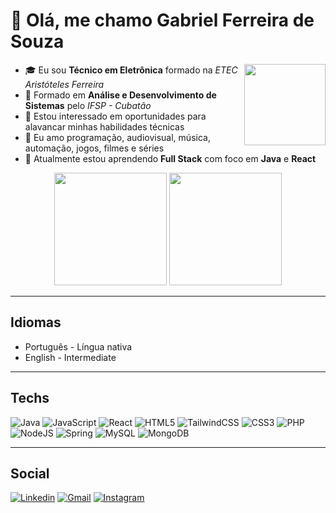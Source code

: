

# 👋 Olá, me chamo Gabriel Ferreira de Souza

<!-- Bio -->  
<img height="130" align="right" src="https://media0.giphy.com/media/ZAaaCK5RhUWxG/200.gif" />
<ul align="left">
<li>🎓 Eu sou <strong>Técnico em Eletrônica</strong> formado na <i>ETEC Aristóteles Ferreira</i></li>
<li>🏫 Formado em <strong>Análise e Desenvolvimento de Sistemas</strong> pelo <i>IFSP - Cubatão</i></li>
<li>👀 Estou interessado em oportunidades para alavancar minhas habilidades técnicas</li>
<li>💞️ Eu amo programação, audiovisual, música, automação, jogos, filmes e séries</li>
<li>🌱 Atualmente estou aprendendo <strong>Full Stack</strong> com foco em <strong>Java</strong> e <strong>React</strong></li>
</ul>

<div align="center">
<img height="180em" src="https://github-readme-stats.vercel.app/api?username=gsohz&show_icons=true&theme=github_dark" />
<img height="180em" src="https://github-readme-stats.vercel.app/api/top-langs/?username=gsohz&layout=compact&show_icons=true&theme=github_dark&hide=handlebars)"/>
</div>

 <hr>

<!-- Known Languages -->  
## Idiomas

- Português - Língua nativa
- English - Intermediate

 <hr>

## Techs
<div>
 
 ![Java](https://img.shields.io/badge/java-%23ED8B00.svg?style=for-the-badge&logo=openjdk&logoColor=white)
 ![JavaScript](https://img.shields.io/badge/javascript-%23323330.svg?style=for-the-badge&logo=javascript&logoColor=%23F7DF1E)
 ![React](https://img.shields.io/badge/react-%2320232a.svg?style=for-the-badge&logo=react&logoColor=%2361DAFB)
 ![HTML5](https://img.shields.io/badge/html5-%23E34F26.svg?style=for-the-badge&logo=html5&logoColor=white)
 ![TailwindCSS](https://img.shields.io/badge/tailwindcss-%2338B2AC.svg?style=for-the-badge&logo=tailwind-css&logoColor=white)
 ![CSS3](https://img.shields.io/badge/css3-%231572B6.svg?style=for-the-badge&logo=css3&logoColor=white)
 ![PHP](https://img.shields.io/badge/php-%23777BB4.svg?style=for-the-badge&logo=php&logoColor=white)
 ![NodeJS](https://img.shields.io/badge/node.js-6DA55F?style=for-the-badge&logo=node.js&logoColor=white)
 ![Spring](https://img.shields.io/badge/spring-%236DB33F.svg?style=for-the-badge&logo=spring&logoColor=white)
 ![MySQL](https://img.shields.io/badge/mysql-%2300f.svg?style=for-the-badge&logo=mysql&logoColor=white)
 ![MongoDB](https://img.shields.io/badge/MongoDB-%234ea94b.svg?style=for-the-badge&logo=mongodb&logoColor=white)
 
 <hr>
  
  <!-- Social -->
  ## Social
  [![Linkedin](https://img.shields.io/badge/Gabriel%20Ferreira-0077B5?style=for-the-badge&logo=linkedin&logoColor=white)](https://www.linkedin.com/in/gabsouza4)
  [![Gmail](https://img.shields.io/badge/Gabriel_Souza-D14836?style=for-the-badge&logo=gmail&logoColor=white)](mailto:gabrielfe.desouza@gmail.com)
  [![Instagram](https://img.shields.io/badge/g.sohz-%23E4405F.svg?style=for-the-badge&logo=Instagram&logoColor=white)](https://www.instagram.com/g.sohz/)

  <!--
  <div>
   <h2> Sorry, the snake ate my work</h2>
  </div>
  
![Snake animation](https://github.com/gsohz/gsohz/blob/output/github-contribution-grid-snake.svg)
-->
